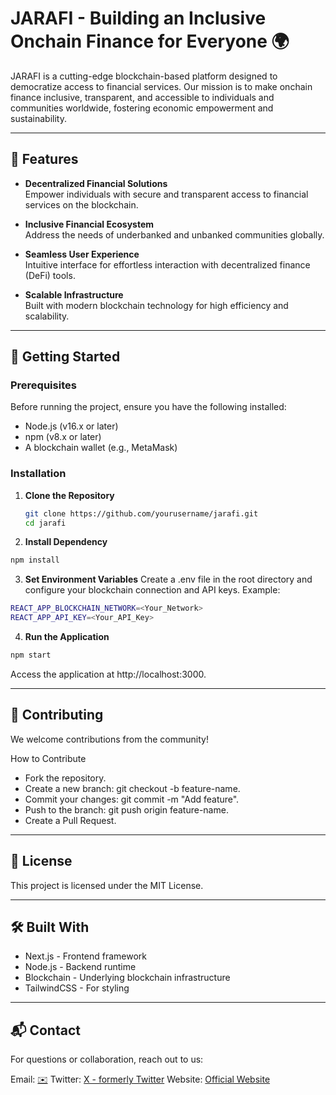 # JARAFI - Building an Inclusive Onchain Finance for Everyone 🌍

JARAFI is a cutting-edge blockchain-based platform designed to democratize access to financial services. Our mission is to make onchain finance inclusive, transparent, and accessible to individuals and communities worldwide, fostering economic empowerment and sustainability.

---

## 🌟 Features

- **Decentralized Financial Solutions**  
  Empower individuals with secure and transparent access to financial services on the blockchain.

- **Inclusive Financial Ecosystem**  
  Address the needs of underbanked and unbanked communities globally.

- **Seamless User Experience**  
  Intuitive interface for effortless interaction with decentralized finance (DeFi) tools.

- **Scalable Infrastructure**  
  Built with modern blockchain technology for high efficiency and scalability.

---

## 🚀 Getting Started

### Prerequisites

Before running the project, ensure you have the following installed:

- Node.js (v16.x or later)
- npm (v8.x or later)
- A blockchain wallet (e.g., MetaMask)

### Installation

1. **Clone the Repository**

   ```bash
   git clone https://github.com/yourusername/jarafi.git
   cd jarafi
   ```

2. **Install Dependency**

```bash
npm install
```

3. **Set Environment Variables**
   Create a .env file in the root directory and configure your blockchain connection and API keys. Example:

```bash
REACT_APP_BLOCKCHAIN_NETWORK=<Your_Network>
REACT_APP_API_KEY=<Your_API_Key>
```

4. **Run the Application**

```bash
npm start
```

Access the application at http://localhost:3000.

---

## 🤝 Contributing
We welcome contributions from the community!

How to Contribute
- Fork the repository.
- Create a new branch: git checkout -b feature-name.
- Commit your changes: git commit -m "Add feature".
- Push to the branch: git push origin feature-name.
- Create a Pull Request.

---

## 📜 License
This project is licensed under the MIT License.

---

## 🛠️ Built With
- Next.js - Frontend framework
- Node.js - Backend runtime
- Blockchain - Underlying blockchain infrastructure
- TailwindCSS - For styling

---
## 📬 Contact
For questions or collaboration, reach out to us:

Email: [✉️](contactjarafi@gmail.com)
Twitter: [X - formerly Twitter](https://x.com/JaraFi_xyz)
Website: [Official Website](https://www.jarafi.xyz/)